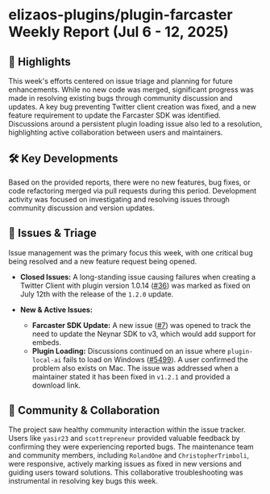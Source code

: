 # elizaos-plugins/plugin-farcaster Weekly Report (Jul 6 - 12, 2025)

## 🚀 Highlights
This week's efforts centered on issue triage and planning for future enhancements. While no new code was merged, significant progress was made in resolving existing bugs through community discussion and updates. A key bug preventing Twitter client creation was fixed, and a new feature requirement to update the Farcaster SDK was identified. Discussions around a persistent plugin loading issue also led to a resolution, highlighting active collaboration between users and maintainers.

## 🛠️ Key Developments
Based on the provided reports, there were no new features, bug fixes, or code refactoring merged via pull requests during this period. Development activity was focused on investigating and resolving issues through community discussion and version updates.

## 🐛 Issues & Triage
Issue management was the primary focus this week, with one critical bug being resolved and a new feature request being opened.

-   **Closed Issues:** A long-standing issue causing failures when creating a Twitter Client with plugin version 1.0.14 ([#36](https://github.com/elizaos-plugins/plugin-farcaster/issues/36)) was marked as fixed on July 12th with the release of the `1.2.0` update.

-   **New & Active Issues:**
    -   **Farcaster SDK Update:** A new issue ([#7](https://github.com/elizaos-plugins/plugin-farcaster/issues/7)) was opened to track the need to update the Neynar SDK to v3, which would add support for embeds.
    -   **Plugin Loading:** Discussions continued on an issue where `plugin-local-ai` fails to load on Windows ([#5499](https://github.com/elizaos-plugins/plugin-farcaster/issues/5499)). A user confirmed the problem also exists on Mac. The issue was addressed when a maintainer stated it has been fixed in `v1.2.1` and provided a download link.

## 💬 Community & Collaboration
The project saw healthy community interaction within the issue tracker. Users like `yasir23` and `scottrepreneur` provided valuable feedback by confirming they were experiencing reported bugs. The maintenance team and community members, including `RolandOne` and `ChristopherTrimboli`, were responsive, actively marking issues as fixed in new versions and guiding users toward solutions. This collaborative troubleshooting was instrumental in resolving key bugs this week.
